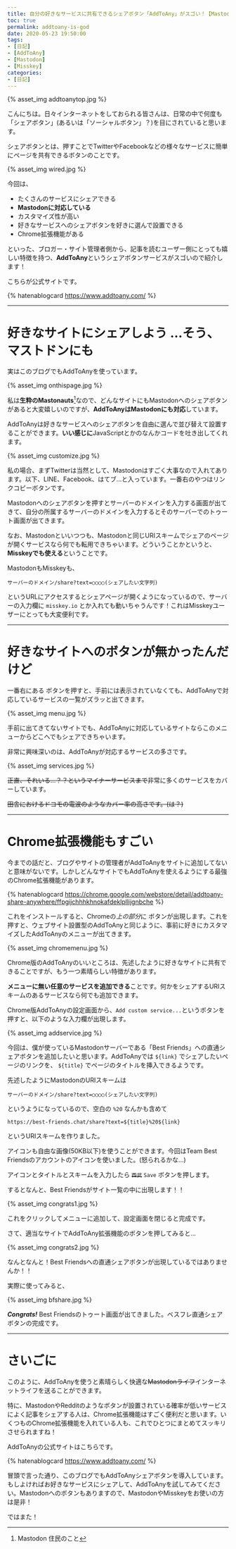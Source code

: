 ```yaml
---
title: 自分の好きなサービスに共有できるシェアボタン「AddToAny」がスゴい！【Mastodon・Misskeyユーザー必見】
toc: true
permalink: addtoany-is-god
date: 2020-05-23 19:50:00
tags:
- [日記]
- [AddToAny]
- [Mastodon]
- [Misskey]
categories:
- [日記]
---
```


{% asset_img addtoanytop.jpg %}

こんにちは。日々インターネットをしておられる皆さんは、日常の中で何度も「シェアボタン」(あるいは「ソーシャルボタン」？)を目にされていると思います。

シェアボタンとは、押すことでTwitterやFacebookなどの様々なサービスに簡単にページを共有できるボタンのことです。

<!-- more -->

{% asset_img wired.jpg %}

今回は、

- たくさんのサービスにシェアできる
- **Mastodonに対応している**
- カスタマイズ性が高い
- 好きなサービスへのシェアボタンを好きに選んで設置できる
- Chrome拡張機能がある

といった、ブロガー・サイト管理者側から、記事を読むユーザー側にとっても嬉しい特徴を持つ、**AddToAny**というシェアボタンサービスがスゴいので紹介します！

こちらが公式サイトです。

{% hatenablogcard https://www.addtoany.com/ %}

---

# 好きなサイトにシェアしよう …そう、マストドンにも

実はこのブログでもAddToAnyを使っています。

{% asset_img onthispage.jpg %}

私は**生粋のMastonauts**[^1]なので、どんなサイトにもMastodonへのシェアボタンがあると大変嬉しいのですが、**AddToAnyはMastodonにも対応**しています。

[^1]: Mastodon 住民のこと

AddToAnyは好きなサービスへのシェアボタンを自由に選んで並び替えて設置することができます。**いい感じに**JavaScriptとかのなんかコードを吐き出してくれます。

{% asset_img customize.jpg %}

私の場合、まずTwitterは当然として、Mastodonはすごく大事なので入れてあります。以下、LINE、Facebook、はてブ…と入っています。一番右のやつはリンクコピーボタンです。

Mastodonへのシェアボタンを押すとサーバーのドメインを入力する画面が出てきて、自分の所属するサーバーのドメインを入力するとそのサーバーでのトゥート画面が出てきます。

なお、Mastodonといいつつも、Mastodonと同じURIスキームでシェアのページが開くサービスなら何でも転用できちゃいます。どういうことかというと、**Misskeyでも使える**ということです。

MastodonもMisskeyも、

 `サーバーのドメイン/share?text=○○○○(シェアしたい文字列)`

というURLにアクセスするとシェアページが開くようになっているので、サーバーの入力欄に `misskey.io` とか入れても動いちゃうんです！これはMisskeyユーザーにとっても大変便利です。

---

# 好きなサイトへのボタンが無かったんだけど

一番右にある <span style="color: #0166FF;"><i class="fas fa-plus-square"></i></span> ボタンを押すと、手前には表示されていなくても、AddToAnyで対応しているサービスの一覧がズラッと出てきます。

{% asset_img menu.jpg %}

手前に出てきてないサイトでも、AddToAnyに対応しているサイトならこのメニューからどこへでもシェアできちゃいます。

非常に興味深いのは、AddToAnyが対応するサービスの多さです。

{% asset_img services.jpg %}

~~正直、それいる…？？というマイナーサービスまで~~非常に多くのサービスをカバーしています。

~~田舎におけるドコモの電波のようなカバー率の高さです。(は？)~~

---

# Chrome拡張機能もすごい

今までの話だと、ブログやサイトの管理者がAddToAnyをサイトに追加してないと意味がないです。しかしどんなサイトでもAddToAnyを使えるようにする最強のChrome拡張機能があります。

{% hatenablogcard https://chrome.google.com/webstore/detail/addtoany-share-anywhere/ffpgijchhhkhnokafdeklpllijgnbche %}

これをインストールすると、Chromeの*上の部分*に <span style="color: #0166FF;"><i class="fas fa-plus-square"></i></span> ボタンが出現します。これを押すと、ウェブサイト設置型のAddToAnyと同じように、事前に好きにカスタマイズしたAddToAnyのメニューが出てきます。

{% asset_img chromemenu.jpg %}

Chrome版のAddToAnyのいいところは、先述したように好きなサイトに共有できることですが、もう一つ素晴らしい特徴があります。

**メニューに無い任意のサービスを追加できる**ことです。何かをシェアするURIスキームのあるサービスなら何でも追加できます。

Chrome版AddToAnyの設定画面から、`Add custom service...`というボタンを押すと、以下のような入力欄が出現します。

{% asset_img addservice.jpg %}

今回は、僕が使っているMastodonサーバーである「Best Friends」への直通シェアボタンを追加したいと思います。AddToAnyでは `${link}` でシェアしたいページのリンクを、 `${title}` でページのタイトルを挿入できるようです。

先述したようにMastodonのURIスキームは

 `サーバーのドメイン/share?text=○○○○(シェアしたい文字列)`

というようになっているので、空白の `%20` なんかも含めて

`https://best-friends.chat/share?text=${title}%20${link}`

というURIスキームを作りました。

アイコンも自由な画像(50KB以下)を使うことができます。今回はTeam Best Friendsのアカウントのアイコンを使いました。(怒られるかな…)

アイコンとタイトルとスキームを入力したら ~~`西武`~~ `Save` ボタンを押します。

するとなんと、Best Friendsがサイト一覧の中に出現します！！

{% asset_img congrats1.jpg %}

これをクリックしてメニューに追加して、設定画面を閉じると完成です。

さて、適当なサイトでAddToAny拡張機能のボタンを押してみると…

{% asset_img congrats2.jpg %}

なんとなんと！Best Friendsへの直通シェアボタンが出現しているではありませんか！！

実際に使ってみると、

{% asset_img bfshare.jpg %}

_**Congrats!**_  Best Friendsのトゥート画面が出てきました。ベスフレ直通シェアボタンの完成です。

---

# さいごに

このように、AddToAnyを使うと素晴らしく快適な~~Mastodonライフ~~インターネットライフを送ることができます。

特に、MastodonやRedditのようなボタンが設置されている確率が低いサービスによく記事をシェアする人は、Chrome拡張機能はすごく便利だと思います。いくつものChrome拡張機能を入れている人も、これでひとつにまとめてスッキリさせられますね！

AddToAnyの公式サイトはこちらです。

{% hatenablogcard https://www.addtoany.com/ %}

冒頭で言った通り、このブログでもAddToAnyシェアボタンを導入しています。もしよければお好きなサービスにシェアして、AddToAnyを試してみてください。Mastodonへのボタンもありますので、MastodonやMisskeyをお使いの方は是非！

ではまた！
